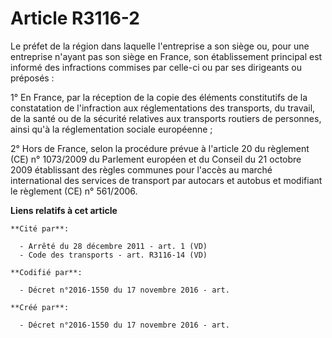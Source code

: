 # Article R3116-2

Le préfet de la région dans laquelle l'entreprise a son siège ou, pour une entreprise n'ayant pas son siège en France, son
établissement principal est informé des infractions commises par celle-ci ou par ses dirigeants ou préposés :

1° En France, par la réception de la copie des éléments constitutifs de la constatation de l'infraction aux réglementations
des transports, du travail, de la santé ou de la sécurité relatives aux transports routiers de personnes, ainsi qu'à la
réglementation sociale européenne ;

2° Hors de France, selon la procédure prévue à l'article 20 du règlement (CE) n° 1073/2009 du Parlement européen et du
Conseil du 21 octobre 2009 établissant des règles communes pour l'accès au marché international des services de transport par
autocars et autobus et modifiant le règlement (CE) n° 561/2006.

**Liens relatifs à cet article**

	**Cité par**:

	  - Arrêté du 28 décembre 2011 - art. 1 (VD)
	  - Code des transports - art. R3116-14 (VD)

	**Codifié par**:

	  - Décret n°2016-1550 du 17 novembre 2016 - art.

	**Créé par**:

	  - Décret n°2016-1550 du 17 novembre 2016 - art.
